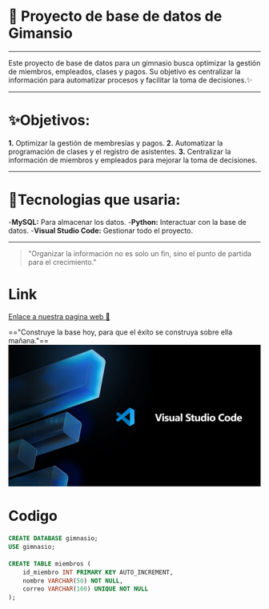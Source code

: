 # 💪 Proyecto de base de datos de Gimansio
----
Este proyecto de base de datos para un gimnasio busca optimizar la gestión de miembros, empleados, clases y pagos. Su objetivo es centralizar la información para automatizar procesos y facilitar la toma de decisiones.✨

-----
# ✨Objetivos: 
**1.** Optimizar la gestión de membresías y pagos.
**2.** Automatizar la programación de clases y el registro de asistentes.
**3.** Centralizar la información de miembros y empleados para mejorar la toma de decisiones.

----
# 🤖Tecnologias que usaria:

-**MySQL:** Para almacenar los datos.
-**Python:** Interactuar con la base de datos.
-**Visual Studio Code:** Gestionar todo el proyecto.

----
>"Organizar la información no es solo un fin, sino el punto de partida para el crecimiento."

# Link 
[Enlace a nuestra pagina web 💪](https://github.com/13492942/Base-de-datos-de-gimnasio.git)

=="Construye la base hoy, para que el éxito se construya sobre ella mañana."==
!["Construye la base hoy, para que el éxito se construya sobre ella mañana."](archivos/visual-studio-code-banner-image.jpg)

# Codigo
```sql
CREATE DATABASE gimnasio;
USE gimnasio;

CREATE TABLE miembros (
    id_miembro INT PRIMARY KEY AUTO_INCREMENT,
    nombre VARCHAR(50) NOT NULL,
    correo VARCHAR(100) UNIQUE NOT NULL
);
```
